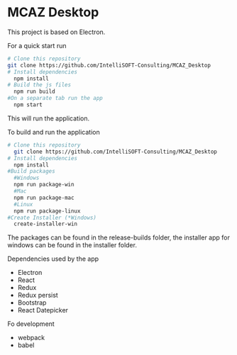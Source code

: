 # MCAZ Desktop

This project is based on Electron.

For a quick start run

```bash
# Clone this repository
git clone https://github.com/IntelliSOFT-Consulting/MCAZ_Desktop
# Install dependencies
  npm install
# Build the js files
  npm run build
#On a separate tab run the app
  npm start
```

This will run the application.

To build and run the application

```bash
# Clone this repository
  git clone https://github.com/IntelliSOFT-Consulting/MCAZ_Desktop
# Install dependencies
  npm install
#Build packages
  #Windows
  npm run package-win
  #Mac
  npm run package-mac
  #Linux
  npm run package-linux
#Create Installer (*Windows) 
  create-installer-win
```

The packages can be found in the release-builds folder, the installer app for windows can be found in the installer folder.

Dependencies used by the app

  * Electron
  * React
  * Redux
  * Redux persist
  * Bootstrap
  * React Datepicker

Fo development

  * webpack
  * babel
